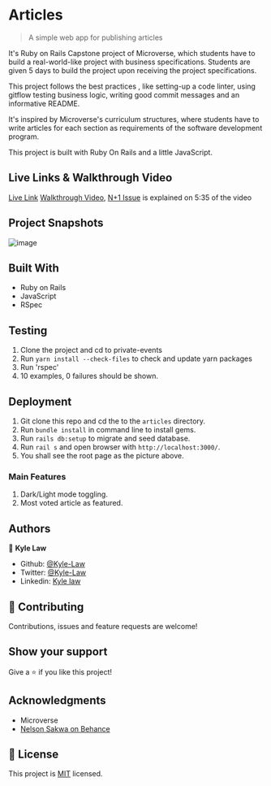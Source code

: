 # Articles

> A simple web app for publishing articles

It's Ruby on Rails Capstone project of Microverse, which students have to build a real-world-like project with business specifications. Students are given 5 days to build the project upon receiving the project specifications.

This project follows the best practices , like setting-up a code linter, using gitflow testing business logic, writing good commit messages and an informative README.

It's inspired by Microverse's curriculum structures, where students have to write articles for each section as requirements of the software development program.

This project is built with Ruby On Rails and a little JavaScript.

## Live Links & Walkthrough Video

[Live Link](https://kyle-articles.herokuapp.com/)
[Walkthrough Video](https://youtu.be/Udy5I8B3gSM), [N+1 Issue](https://www.sitepoint.com/silver-bullet-n1-problem/) is explained on 5:35 of the video

## Project Snapshots

![image](https://user-images.githubusercontent.com/55923773/90416798-857e4900-e0e5-11ea-8aac-301aaa7a1b67.png)

## Built With

- Ruby on Rails
- JavaScript
- RSpec

## Testing

1. Clone the project and cd to private-events
2. Run `yarn install --check-files` to check and update yarn packages
3. Run 'rspec'
4. 10 examples, 0 failures should be shown.

## Deployment

1. Git clone this repo and cd the to the `articles` directory.
2. Run `bundle install` in command line to install gems.
3. Run `rails db:setup` to migrate and seed database.
4. Run `rail s` and open browser with `http://localhost:3000/`.
5. You shall see the root page as the picture above.

### Main Features

1. Dark/Light mode toggling.
2. Most voted article as featured.

## Authors

👤 **Kyle Law**

- Github: [@Kyle-Law](https://github.com/Kyle-Law)
- Twitter: [@Kyle-Law](https://twitter.com/ZhunKhing)
- Linkedin: [Kyle law](https://www.linkedin.com/in/kyle-lawzhunkhing/)

## 🤝 Contributing

Contributions, issues and feature requests are welcome!

## Show your support

Give a ⭐️ if you like this project!

## Acknowledgments

- Microverse
- [Nelson Sakwa on Behance](https://www.behance.net/sakwadesignstudio)

## 📝 License

This project is [MIT](LICENSE) licensed.
